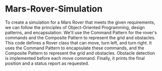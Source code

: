 # Mars-Rover-Simulation
To create a simulation for a Mars Rover that meets the given requirements, we can follow the principles of Object-Oriented Programming, design patterns, and encapsulation. We'll use the Command Pattern for the rover's commands and the Composite Pattern to represent the grid and obstacles. 
This code defines a Rover class that can move, turn left, and turn right. It uses the Command Pattern to encapsulate these commands, and the Composite Pattern to represent the grid and obstacles. Obstacle detection is implemented before each move command. Finally, it prints the final position and a status report as requested.
